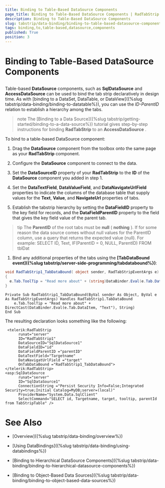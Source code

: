 ```yaml
---
title: Binding to Table-Based DataSource Components
page_title: Binding to Table-Based DataSource Components | RadTabStrip for ASP.NET AJAX Documentation
description: Binding to Table-Based DataSource Components
slug: tabstrip/data-binding/binding-to-table-based-datasource-components
tags: binding,to,table-based,datasource,components
published: True
position: 3
---
```


# Binding to Table-Based DataSource Components

## 

Table-based **DataSource** components, such as **SqlDataSource** and **AccessDataSource** can be used to bind the tab strip declaratively in design time. As with [binding to a DataSet, DataTable, or DataView]({%slug tabstrip/data-binding/binding-to-datatable%}), you can use the *ID-ParentID* relation to establish a hierarchy among the tabs.

>note The [Binding to a Data Source]({%slug tabstrip/getting-started/binding-to-a-data-source%}) tutorial gives step-by-step instructions for binding **RadTabStrip** to an **AccessDataSource** .
>


To bind to a table-based DataSource component:

1. Drag the **DataSource** component from the toolbox onto the same page as your **RadTabStrip** component.

1. Configure the **DataSource** component to connect to the data.

1. Set the **DataSourceID** property of your **RadTabStrip** to the **ID** of the **DataSource** component you added in step 1.

1. Set the **DataTextField**, **DataValueField**, and **DataNavigateUrlField** properties to indicate the columns of the database table that supply values for the **Text**, **Value**, and **NavigateUrl** properties of tabs.

1. Establish the tabstrip hierarchy by setting the **DataFieldID** property to the key field for records, and the **DataFieldParentID** property to the field that gives the key field value of the parent tab.

>tip The **ParentID** of the root tabs must be **null** ( **nothing** ). If for some reason the data source comes without null values for the ParentID column, use a query that returns the expected value (null). For example:
>SELECT ID, Text, IF(ParentID = 0, NULL, ParentID) FROM tblDat
>


1. Bind any additional properties of the tabs using the **[TabDataBound event]({%slug tabstrip/server-side-programming/tabdatabound%})**:

````C#
void RadTabStrip1_TabDataBound( object sender, RadTabStripEventArgs e)
{
  e.Tab.ToolTip = "Read more about" + (string)DataBinder.Eval(e.Tab.DataItem, "Text");
} 				
````
````VB.NET
Private Sub RadTabStrip1_TabDataBound(ByVal sender As Object, ByVal e As RadTabStripEventArgs) Handles RadTabStrip1.TabDataBound
    e.Tab.ToolTip = "Read more about" + DirectCast(DataBinder.Eval(e.Tab.DataItem, "Text"), String)
End Sub  
````

The resulting declaration looks something like the following:

````ASPNET	 
 <telerik:RadTabStrip
      runat="server"
      ID="RadTabStrip1"
      DataSourceID="SqlDataSource1"
      DataFieldID="id"
      DataFieldParentID ="parentID"
      DataTextField="Targetname"
      DataNavigatUrlField ="target"
      OnTabDataBound ="RadTabStrip1_TabDataBound">
</telerik:RadTabStrip>
<asp:SqlDataSource
      runat="server"
      ID="SqlDataSource1"
      ConnectionString ="Persist Security Info=False;Integrated Security=true;Initial Catalog=MyDB;server=(local)"
      ProviderName="System.Data.SqlClient"
      SelectCommand="SELECT id, Targetname, target, tooltip, parentId from TabStripTable" /> 
````


# See Also

 * [Overview]({%slug tabstrip/data-binding/overview%})

 * [Using DataBindings]({%slug tabstrip/data-binding/using-databindings%})

 * [Binding to Hierarchical DataSource Components]({%slug tabstrip/data-binding/binding-to-hierarchical-datasource-components%})

 * [Binding to Object-Based Data Sources]({%slug tabstrip/data-binding/binding-to-object-based-data-sources%})
